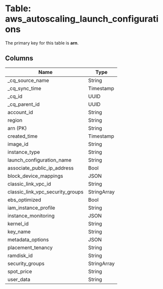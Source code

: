 # Table: aws_autoscaling_launch_configurations



The primary key for this table is **arn**.


## Columns
| Name          | Type          |
| ------------- | ------------- |
|_cq_source_name|String|
|_cq_sync_time|Timestamp|
|_cq_id|UUID|
|_cq_parent_id|UUID|
|account_id|String|
|region|String|
|arn (PK)|String|
|created_time|Timestamp|
|image_id|String|
|instance_type|String|
|launch_configuration_name|String|
|associate_public_ip_address|Bool|
|block_device_mappings|JSON|
|classic_link_vpc_id|String|
|classic_link_vpc_security_groups|StringArray|
|ebs_optimized|Bool|
|iam_instance_profile|String|
|instance_monitoring|JSON|
|kernel_id|String|
|key_name|String|
|metadata_options|JSON|
|placement_tenancy|String|
|ramdisk_id|String|
|security_groups|StringArray|
|spot_price|String|
|user_data|String|